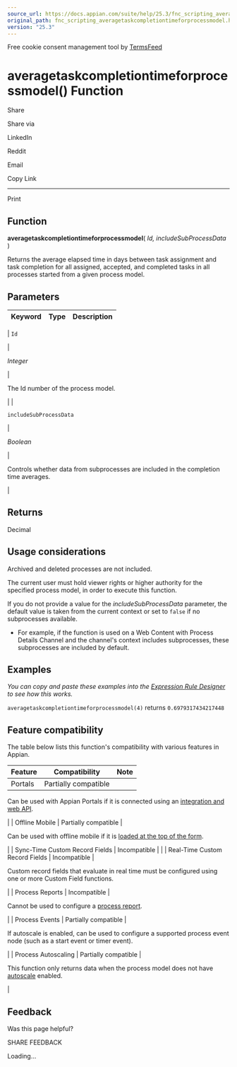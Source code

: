 ```yaml
---
source_url: https://docs.appian.com/suite/help/25.3/fnc_scripting_averagetaskcompletiontimeforprocessmodel.html
original_path: fnc_scripting_averagetaskcompletiontimeforprocessmodel.html
version: "25.3"
---
```


Free cookie consent management tool by [TermsFeed](https://www.termsfeed.com/)

# averagetaskcompletiontimeforprocessmodel() Function

Share

Share via

LinkedIn

Reddit

Email

Copy Link

* * *

Print

## Function

**averagetaskcompletiontimeforprocessmodel**( _Id, includeSubProcessData_ )

Returns the average elapsed time in days between task assignment and task completion for all assigned, accepted, and completed tasks in all processes started from a given process model.

## Parameters

| Keyword | Type | Description |
| --- | --- | --- |
|
`Id`

 |

_Integer_

 |

The Id number of the process model.

 |
|

`includeSubProcessData`

 |

_Boolean_

 |

Controls whether data from subprocesses are included in the completion time averages.

 |

## Returns

Decimal

## Usage considerations

Archived and deleted processes are not included.

The current user must hold viewer rights or higher authority for the specified process model, in order to execute this function.

If you do not provide a value for the _includeSubProcessData_ parameter, the default value is taken from the current context or set to `false` if no subprocesses available.

-   For example, if the function is used on a Web Content with Process Details Channel and the channel's context includes subprocesses, these subprocesses are included by default.

## Examples

_You can copy and paste these examples into the [Expression Rule Designer](Expression_Rules.html) to see how this works._

`averagetaskcompletiontimeforprocessmodel(4)` returns `0.6979317434217448`

## Feature compatibility

The table below lists this function's compatibility with various features in Appian.

| Feature | Compatibility | Note |
| --- | --- | --- |
| Portals | Partially compatible |
Can be used with Appian Portals if it is connected using an [integration and web API](portals-design.html#using-partially-compatible-functions-and-objects-in-a-portal).

 |
| Offline Mobile | Partially compatible |

Can be used with offline mobile if it is [loaded at the top of the form](offline-mobile-design-best-practices.html#working-with-partially-compatible-functions).

 |
| Sync-Time Custom Record Fields | Incompatible |  |
| Real-Time Custom Record Fields | Incompatible |

Custom record fields that evaluate in real time must be configured using one or more Custom Field functions.

 |
| Process Reports | Incompatible |

Cannot be used to configure a [process report](Process_Reports.html).

 |
| Process Events | Partially compatible |

If autoscale is enabled, can be used to configure a supported process event node (such as a start event or timer event).

 |
| Process Autoscaling | Partially compatible |

This function only returns data when the process model does not have [autoscale](autoscale-processes.html) enabled.

 |

## Feedback

Was this page helpful?

SHARE FEEDBACK

Loading...